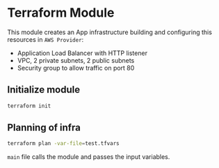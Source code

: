 # Terraform Module
This module creates an App infrastructure building and configuring this resources in ``AWS Provider``:
- Application Load Balancer with HTTP listener
- VPC, 2 private subnets, 2 public subnets
- Security group to allow traffic on port 80

## Initialize module
```bash
terraform init
```

## Planning of infra
```bash
terraform plan -var-file=test.tfvars
```
``main`` file calls the module and passes the input variables.
